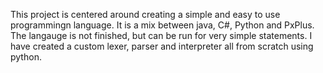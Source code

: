 This project is centered around creating a simple and easy to use programmingn language. It is a mix between java, C#, Python and PxPlus.
The langauge is not finished, but can be run for very simple statements. I have created a custom lexer, parser and interpreter all from scratch using python.
